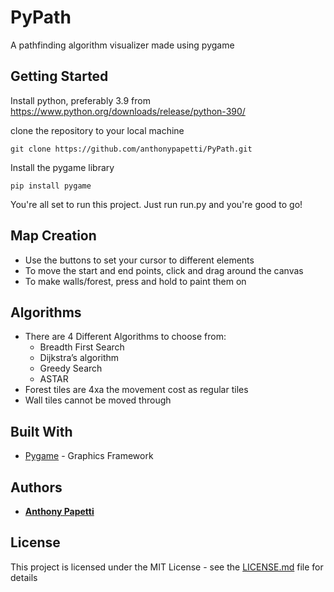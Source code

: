 # PyPath
A pathfinding algorithm visualizer made using pygame

## Getting Started

Install python, preferably 3.9 from https://www.python.org/downloads/release/python-390/

clone the repository to your local machine

```
git clone https://github.com/anthonypapetti/PyPath.git
```

Install the pygame library

```
pip install pygame
```

You're all set to run this project. Just run run.py and you're good to go!

## Map Creation

* Use the buttons to set your cursor to different elements
* To move the start and end points, click and drag around the canvas
* To make walls/forest, press and hold to paint them on

## Algorithms

* There are 4 Different Algorithms to choose from:
    * Breadth First Search
    * Dijkstra’s algorithm
    * Greedy Search
    * ASTAR
* Forest tiles are 4xa the movement cost as regular tiles
* Wall tiles cannot be moved through

## Built With

* [Pygame](https://www.pygame.org/) - Graphics Framework

## Authors

* [**Anthony Papetti**](https://github.com/anthonypapetti)

## License

This project is licensed under the MIT License - see the [LICENSE.md](https://github.com/anthonypapetti/Wiseance/blob/master/LICENSE) file for details